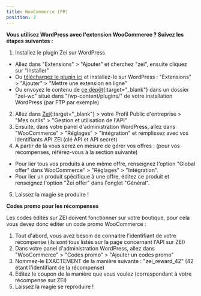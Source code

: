 ```yaml
---
title: WooCommerce (FR)
position: 2
---
```


**Vous utilisez WordPress avec l'extension WooCommerce ? Suivez les étapes suivantes :**

1. Installez le plugin Zei sur WordPress
  * Allez dans "Extensions" > "Ajouter" et cherchez "zei", ensuite cliquez sur "Installer"
  * Ou [téléchargez le plugin ici](https://wordpress.org/plugins-wp/zero-ecoimpact-woocommerce/) et installez-le sur
  WordPress : "Extensions" > "Ajouter" > "Mettre une extension en ligne"
  * Ou envoyez le contenu de [ce dépôt](https://github.com/zei-world/api-woocommerce){:target="_blank"} dans un dossier "zei-wc" situé dans "/wp-content/plugins/" de votre installation WordPress (par FTP par exemple)
2. Allez dans [Zei](https://zei-world.com){:target="_blank"} > votre Profil Public d'entreprise > "Mes outils" > "Gestion et utilisation de l'API"
3. Ensuite, dans votre panel d'administration WordPress, allez dans "WooCommerce" > "Réglages" > "Intégration" et remplissez avec vos identifiants API ZEI (clé API et API secret)
4. A partir de là vous serez en mesure de gérer vos offres : (pour vos récompenses, référez-vous à la section suivante)
  * Pour lier tous vos produits à une même offre, renseignez l'option "Global offer" dans WooCommerce" > "Réglages" > "Intégration".
  * Pour lier un produit spécifique à une offre, éditez ce produit et renseignez l'option "Zei offer" dans l'onglet "Général".
5. Laissez la magie se produire !

**Codes promo pour les récompenses**

Les codes édités sur ZEI doivent fonctionner sur votre boutique, pour cela vous devez donc éditer un code promo WooCommerce :

1. Tout d'abord, vous avez besoin de connaitre l'identifiant de votre récompense (ils sont tous listés sur la page concernant l'API sur ZEI)
2. Dans votre panel d'administration WordPress, allez dans "WooCommerce" > "Codes promo" > "Ajouter un codes promo"
3. Nommez-le EXACTEMENT de la manière suivante : "zei_reward_42" (42 étant l'identifiant de la récompense)
4. Editez le coupon de la manière que vous voulez (correspondant à votre récompense sur ZEI)
5. Laissez la magie se reproduire !
